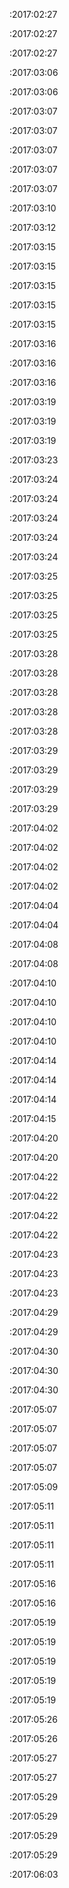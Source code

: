  :2017:02:27

 :2017:02:27

 :2017:02:27

 :2017:03:06

 :2017:03:06

 :2017:03:07

 :2017:03:07

 :2017:03:07

 :2017:03:07

 :2017:03:07

 :2017:03:10

 :2017:03:12

 :2017:03:15

 :2017:03:15

 :2017:03:15

 :2017:03:15

 :2017:03:15

 :2017:03:16

 :2017:03:16

 :2017:03:16

 :2017:03:19

 :2017:03:19

 :2017:03:19

 :2017:03:23

 :2017:03:24

 :2017:03:24

 :2017:03:24

 :2017:03:24

 :2017:03:24

 :2017:03:25

 :2017:03:25

 :2017:03:25

 :2017:03:25

 :2017:03:28

 :2017:03:28

 :2017:03:28

 :2017:03:28

 :2017:03:28

 :2017:03:29

 :2017:03:29

 :2017:03:29

 :2017:03:29

 :2017:04:02

 :2017:04:02

 :2017:04:02

 :2017:04:02

 :2017:04:04

 :2017:04:04

 :2017:04:08

 :2017:04:08

 :2017:04:10

 :2017:04:10

 :2017:04:10

 :2017:04:10

 :2017:04:14

 :2017:04:14

 :2017:04:14

 :2017:04:15

 :2017:04:20

 :2017:04:20

 :2017:04:22

 :2017:04:22

 :2017:04:22

 :2017:04:22

 :2017:04:23

 :2017:04:23

 :2017:04:23

 :2017:04:29

 :2017:04:29

 :2017:04:30

 :2017:04:30

 :2017:04:30

 :2017:05:07

 :2017:05:07

 :2017:05:07

 :2017:05:07

 :2017:05:09

 :2017:05:11

 :2017:05:11

 :2017:05:11

 :2017:05:11

 :2017:05:16

 :2017:05:16

 :2017:05:19

 :2017:05:19

 :2017:05:19

 :2017:05:19

 :2017:05:19

 :2017:05:26

 :2017:05:26

 :2017:05:27

 :2017:05:27

 :2017:05:29

 :2017:05:29

 :2017:05:29

 :2017:05:29

 :2017:06:03

